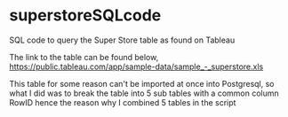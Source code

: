 # superstoreSQLcode
SQL code to query the Super Store table as found on Tableau

The link to the table can be found below,
https://public.tableau.com/app/sample-data/sample_-_superstore.xls

This table for some reason can't be imported at once into Postgresql, so what I did was to break the table into 5 sub tables with a common column RowID
hence the reason why I combined 5 tables in the script

